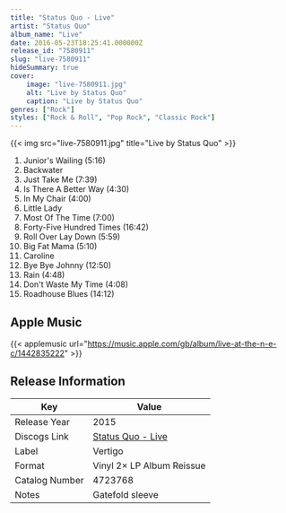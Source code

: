 ```yaml
---
title: "Status Quo - Live"
artist: "Status Quo"
album_name: "Live"
date: 2016-05-23T18:25:41.000000Z
release_id: "7580911"
slug: "live-7580911"
hideSummary: true
cover:
    image: "live-7580911.jpg"
    alt: "Live by Status Quo"
    caption: "Live by Status Quo"
genres: ["Rock"]
styles: ["Rock & Roll", "Pop Rock", "Classic Rock"]
---
```


{{< img src="live-7580911.jpg" title="Live by Status Quo" >}}

<!-- section break -->

1. Junior's Wailing (5:16)
2. Backwater 
3. Just Take Me (7:39)
4. Is There A Better Way (4:30)
5. In My Chair (4:00)
6. Little Lady 
7. Most Of The Time (7:00)
8. Forty-Five Hundred Times (16:42)
9. Roll Over Lay Down (5:59)
10. Big Fat Mama (5:10)
11. Caroline
12. Bye Bye Johnny (12:50)
13. Rain (4:48)
14. Don't Waste My Time (4:08)
15. Roadhouse Blues (14:12)

<!-- section break -->




## Apple Music
{{< applemusic url="https://music.apple.com/gb/album/live-at-the-n-e-c/1442835222" >}}






## Release Information
|  Key           | Value                                                |
| ---------------| ---------------------------------------------------- |
| Release Year   | 2015                                   |
| Discogs Link   | [Status Quo - Live](https://www.discogs.com/release/7580911-Status-Quo-Live) |
| Label          | Vertigo |
| Format         | Vinyl 2× LP Album Reissue |
| Catalog Number | 4723768 |
| Notes | Gatefold sleeve |